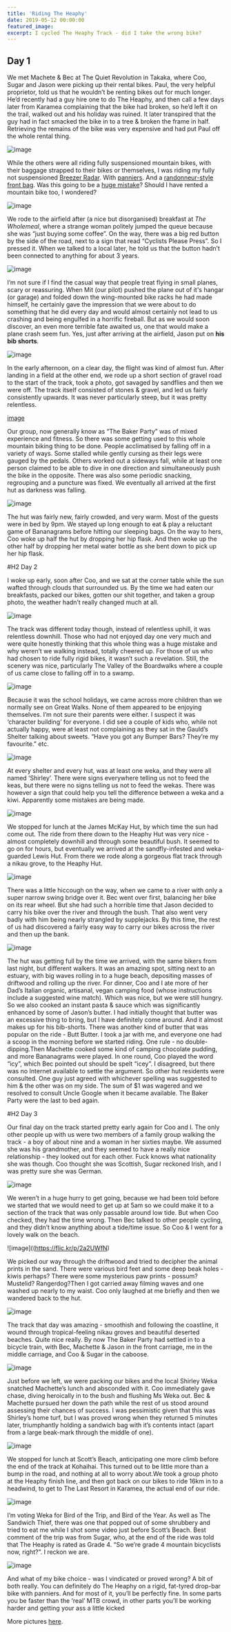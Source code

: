 ```yaml
---
title: 'Riding The Heaphy'
date: 2019-05-12 00:00:00
featured_image: 
excerpt: I cycled The Heaphy Track - did I take the wrong bike?
---
```


## Day 1

We met Machete & Bec at The Quiet Revolution in Takaka, where Coo, Sugar and Jason were picking up their rental bikes. Paul, the very helpful proprietor, told us that he wouldn’t be renting bikes out for much longer. He’d recently had a guy hire one to do The Heaphy, and then call a few days later from Karamea complaining that the bike had broken, so he’d left it on the trail, walked out and his holiday was ruined. It later transpired that the guy had in fact smacked the bike in to a tree & broken the frame in half. Retrieving the remains of the bike was very expensive and had put Paul off the whole rental thing.

![image](https://res.cloudinary.com/dlxlsbn7d/image/upload/v1645145718/Auckland%20Bike%20Slob/blog%20photos/the-heaphy-2018-15_agfnr3.jpg)

While the others were all riding fully suspensioned mountain bikes, with their baggage strapped to their bikes or themselves, I was riding my fully not suspensioned [Breezer Radar](http://archive.breezerbikes.com/2017/Breezer/radar-pro). With [panniers](https://berthoudcycles.fr/en/987-panniers-gb367-black-pair.html). And a [randonneur-style front bag](https://restrap.co.uk/products/rando-bag-large). Was this going to be a [huge mistake](https://youtu.be/qVWIh6n22Qo)? Should I have rented a mountain bike too, I wondered?

![image](https://res.cloudinary.com/dlxlsbn7d/image/upload/v1645145707/Auckland%20Bike%20Slob/blog%20photos/the-heaphy-2018-2_p3oz7x.jpg)

We rode to the airfield after (a nice but disorganised) breakfast at *The Wholemeal*, where a strange woman politely jumped the queue because she was “just buying some coffee”. On the way, there was a big red button by the side of the road, next to a sign that read “Cyclists Please Press”. So I pressed it. When we talked to a local later, he told us that the button hadn’t been connected to anything for about 3 years.

![image](https://res.cloudinary.com/dlxlsbn7d/image/upload/v1645145710/Auckland%20Bike%20Slob/blog%20photos/the-heaphy-2018-4_lkcakl.jpg)

I’m not sure if I find the casual way that people treat flying in small planes, scary or reassuring. When Mit (our pilot) pushed the plane out of it's hangar (or garage) and folded down the wing-mounted bike racks he had made himself, he certainly gave the impression that we were about to do something that he did every day and would almost certainly not lead to us crashing and being engulfed in a horrific fireball. But as we would soon discover, an even more terrible fate awaited us, one that would make a plane crash seem fun. Yes, just after arriving at the airfield, Jason put on **his bib shorts**. 

![image](https://aucklandbikeslob.com/wp-content/uploads/2019/01/image-1.png)

In the early afternoon, on a clear day, the flight was kind of almost fun. After landing in a field at the other end, we rode up a short section of gravel road to the start of the track, took a photo, got savaged by sandflies and then we were off. The track itself consisted of stones & gravel, and led us fairly consistently upwards. It was never particularly steep, but it was pretty relentless. 

[image](https://aucklandbikeslob.com/wp-content/uploads/2019/01/image-3.png)

Our group, now generally know as “The Baker Party” was of mixed experience and fitness. So there was some getting used to this whole mountain biking thing to be done. People acclimatised by falling off in a variety of ways. Some stalled while gently cursing as their legs were gauged by the pedals. Others worked out a sideways fall, while at least one person claimed to be able to dive in one direction and simultaneously push the bike in the opposite. There was also some periodic snacking, regrouping and a puncture was fixed. We eventually all arrived at the first hut as darkness was falling.

![image](https://flic.kr/p/2cNrqfr)

The hut was fairly new, fairly crowded, and very warm. Most of the guests were in bed by 9pm. We stayed up long enough to eat & play a reluctant game of Bananagrams before hitting our sleeping bags. On the way to hers, Coo woke up half the hut by dropping her hip flask. And then woke up the other half by dropping her metal water bottle as she bent down to pick up her hip flask.


#H2 Day 2

I woke up early, soon after Coo, and we sat at the corner table while the sun wafted through clouds that surrounded us. By the time we had eaten our breakfasts, packed our bikes, gotten our shit together, and taken a group photo, the weather hadn’t really changed much at all. 

![image](https://flic.kr/p/2a2UKH5)

The track was different today though, instead of relentless uphill, it was relentless downhill. Those who had not enjoyed day one very much and were quite honestly thinking that this whole thing was a huge mistake and why weren’t we walking instead, totally cheered up. For those of us who had chosen to ride fully rigid bikes, it wasn’t such a revelation. Still, the scenery was nice, particularly The Valley of the Boardwalks where a couple of us came close to falling off in to a swamp.

![image](https://flic.kr/p/QEJfT9)

Because it was the school holidays, we came across more children than we normally see on Great Walks. None of them appeared to be enjoying themselves. I’m not sure their parents were either. I suspect it was ‘character building’ for everyone. I did see a couple of kids who, while not actually happy, were at least not complaining as they sat in the Gauld’s Shelter talking about sweets. “Have you got any Bumper Bars? They’re my favourite.” etc.

![image](https://flic.kr/p/2a2UPZw)

At every shelter and every hut, was at least one weka, and they were all named ‘Shirley’. There were signs everywhere telling us not to feed the keas, but there were no signs telling us not to feed the wekas. There was however a sign that could help you tell the difference between a weka and a kiwi. Apparently some mistakes are being made.

![image](https://flic.kr/p/2bGqJ6f)

We stopped for lunch at the James McKay Hut, by which time the sun had come out. The ride from there down to the Heaphy Hut was very nice - almost completely downhill and through some beautiful bush. It seemed to go on for hours, but eventually we arrived at the sandfly-infested and weka-guarded Lewis Hut. From there we rode along a gorgeous flat track through a nikau grove, to the Heaphy Hut.

![image](https://flic.kr/p/P3hRGT)

There was a little hiccough on the way, when we came to a river with only a super narrow swing bridge over it. Bec went over first, balancing her bike on its rear wheel. But she had such a horrible time that Jason decided to carry his bike over the river and through the bush. That also went very badly with him being nearly strangled by supplejacks. By this time, the rest of us had discovered a fairly easy way to carry our bikes across the river and then up the bank.

![image](https://flic.kr/p/2cNrCmR)

The hut was getting full by the time we arrived, with the same bikers from last night, but different walkers. It was an amazing spot, sitting next to an estuary, with big waves rolling in to a huge beach, depositing masses of driftwood and rolling up the river. For dinner, Coo and I ate more of her Dad’s Italian organic, artisanal, vegan camping food (whose instructions include a suggested wine match). Which was nice, but we were still hungry. So we also cooked an instant pasta & sauce  which was significantly enhanced by some of Jason’s butter. I had initially thought that butter was an excessive thing to bring, but I have definitely come around. And it almost makes up for his bib-shorts. There was another kind of butter that was popular on the ride - Butt Butter. I took a jar with me, and everyone one had a scoop in the morning before we started riding. One rule - no double-dipping.Then Machette cooked some kind of camping chocolate pudding, and more Bananagrams were played. In one round, Coo played the word “icy”, which Bec pointed out should be spelt “icey”. I disagreed, but there was no Internet available to settle the argument. So other hut residents were consulted. One guy just agreed with whichever spelling was suggested to him & the other was on my side. The sum of $1 was wagered and we resolved to consult Uncle Google when it became available. The Baker Party were the last to bed again.


#H2 Day 3

Our final day on the track started pretty early again for Coo and I. The only other people up with us were two members of a family group walking the track - a boy of about nine and a woman in her sixties maybe. We assumed she was his grandmother, and they seemed to have a really nice relationship - they looked out for each other. Fuck knows what nationality she was though. Coo thought she was Scottish, Sugar reckoned Irish, and I was pretty sure she was German.

![image](https://flic.kr/p/2bpM188)

We weren’t in a huge hurry to get going, because we had been told before we started that we would need to get up at 5am so we could make it to a section of the track that was only passable around low tide. But when Coo checked, they had the time wrong. Then Bec talked to other people cycling, and they didn’t know anything about a tide/time issue. So Coo & I went for a lovely walk on the beach.

![image]((https://flic.kr/p/2a2UWfN)

We picked our way through the driftwood and tried to decipher the animal prints in the sand. There were various bird feet and some deep beak holes - kiwis perhaps? There were some mysterious paw prints - possum? Mustelid? Rangerdog?Then I got carried away filming waves and one washed up nearly to my waist. Coo only laughed at me briefly and then we wandered back to the hut. 

![image](https://flic.kr/p/QEJnE5)

The track that day was amazing - smoothish and following the coastline, it wound through tropical-feeling nikau groves and beautiful deserted beaches. Quite nice really. By now The Baker Party had settled in to a bicycle train, with Bec, Machette & Jason in the front carriage, me in the middle carriage, and Coo & Sugar in the caboose.

![image](https://flic.kr/p/P3hSF6)

Just before we left, we were packing our bikes and the local Shirley Weka snatched Machette’s lunch and absconded with it. Coo immediately gave chase, diving heroically in to the bush and flushing Ms Weka out. Bec & Machette pursued her down the path while the rest of us stood around assessing their chances of success. I was pessimistic given that this was Shirley’s home turf, but I was proved wrong when they returned 5 minutes later, triumphantly holding a sandwich bag with it’s contents intact (apart from a large beak-mark through the middle of one). 

![image](https://flic.kr/p/QEJqyw)

We stopped for lunch at Scott’s Beach, anticipating one more climb before the end of the track at Kohaihai. This turned out to be little more than a bump in the road, and nothing at all to worry about.We took a group photo at the Heaphy finish line, and then got back on our bikes to ride 16km in to a headwind, to get to The Last Resort in Karamea, the actual end of our ride.

![image](https://flic.kr/p/TJmaos)

I’m voting Weka for Bird of the Trip, and Bird of the Year. As well as The Sandwich Thief, there was one that popped out of some shrubbery and tried to eat me while I shot some video just before Scott’s Beach. Best comment of the trip was from Sugar, who, at the end of the ride was told that The Heaphy is rated as Grade 4. “So we’re grade 4 mountain bicyclists now, right?”. I reckon we are.

![image](https://flic.kr/p/2cNtoAF)

And what of my bike choice - was I vindicated or proved wrong? A bit of both really. You can definitely do The Heaphy on a rigid, fat-tyred drop-bar bike with panniers. And for most of it, you’ll be perfectly fine. In some parts you be faster than the ‘real’ MTB crowd, in other parts you’ll be working harder and getting your ass a little kicked

More pictures [here](https://flic.kr/s/aHsmvuJxw7).